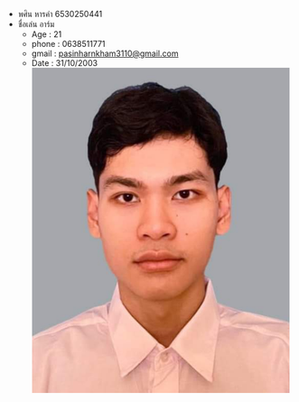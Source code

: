 - พศิน หารคำ 6530250441
- ชื่อเล่น อาร์ม
  - Age : 21
  - phone : 0638511771
  - gmail : pasinharnkham3110@gmail.com
  - Date : 31/10/2003
  ![Alt text](IMG_3354.jpeg)
